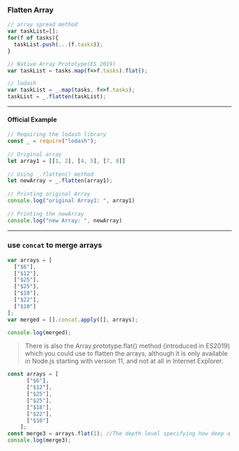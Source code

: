 ### Flatten Array
```js
// array spread method
var taskList=[];
for(f of tasks){
  taskList.push(...(f.tasks));
}

// Native Array Prototype(ES 2019)
var taskList = tasks.map(f=>f.tasks).flat();

// lodash
var taskList = _.map(tasks, f=>f.tasks);
taskList = _.flatten(taskList);
```
---
#### Official Example
```js
// Requiring the lodash library
const _ = require("lodash");
  
// Original array
let array1 = [[1, 2], [4, 5], [7, 8]]
  
// Using _.flatten() method
let newArray = _.flatten(array1);
  
// Printing original Array
console.log("original Array1: ", array1)
  
// Printing the newArray
console.log("new Array: ", newArray)
```

--- 
### use `concat` to merge arrays
```js
var arrays = [
  ["$6"],
  ["$12"],
  ["$25"],
  ["$25"],
  ["$18"],
  ["$22"],
  ["$10"]
];
var merged = [].concat.apply([], arrays);

console.log(merged);
```

> There is also the Array.prototype.flat() method (introduced in ES2019) which you could use to flatten the arrays, although it is only available in Node.js starting with version 11, and not at all in Internet Explorer.

```js
const arrays = [
      ["$6"],
      ["$12"],
      ["$25"],
      ["$25"],
      ["$18"],
      ["$22"],
      ["$10"]
    ];
const merge3 = arrays.flat(1); //The depth level specifying how deep a nested array structure should be flattened. Defaults to 1.
console.log(merge3);
```    